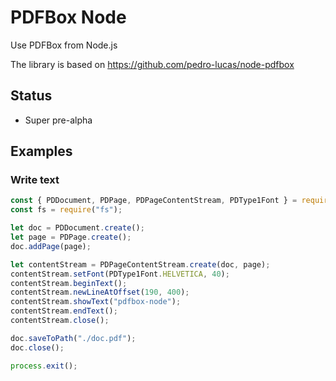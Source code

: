 # PDFBox Node

Use PDFBox from Node.js

The library is based on https://github.com/pedro-lucas/node-pdfbox

## Status

-   Super pre-alpha

## Examples

### Write text

```js
const { PDDocument, PDPage, PDPageContentStream, PDType1Font } = require("./index");
const fs = require("fs");

let doc = PDDocument.create();
let page = PDPage.create();
doc.addPage(page);

let contentStream = PDPageContentStream.create(doc, page);
contentStream.setFont(PDType1Font.HELVETICA, 40);
contentStream.beginText();
contentStream.newLineAtOffset(190, 400);
contentStream.showText("pdfbox-node");
contentStream.endText();
contentStream.close();

doc.saveToPath("./doc.pdf");
doc.close();

process.exit();
```
